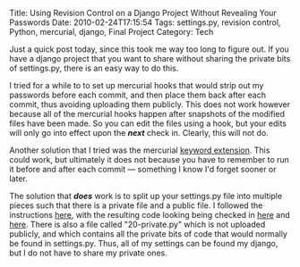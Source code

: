 Title: Using Revision Control on a Django Project Without Revealing Your Passwords
Date: 2010-02-24T17:15:54
Tags: settings.py, revision control, Python, mercurial, django, Final Project
Category: Tech

Just a quick post today, since this took me way too long to figure out. If you have a django project that you want to share without sharing the private bits of settings.py, there is an easy way to do this. 

I tried for a while to to set up mercurial hooks that would strip out my passwords before each commit, and then place them back after each commit, thus avoiding uploading them publicly. This does not work however because all of the mercurial hooks happen after snapshots of the modified files have been made. So you can edit the files using a hook, but your edits will only go into effect upon the ***next*** check in. Clearly, this will not do.

Another solution that I tried was the mercurial <a href="http://mercurial.selenic.com/wiki/KeywordExtension">keyword extension</a>. This could work, but ultimately it does not because you have to remember to run it before and after each commit &mdash; something I know I'd forget sooner or later.

The solution that ***does*** work is to split up your settings.py file into 
multiple pieces such that there is a private file and a public file. I 
followed the instructions [here][1], with the resulting code looking being 
checked in [here][2] and [here][3]. There is also a file called 
"20-private.py" which is not uploaded publicly, and which contains all the 
private bits of code that would normally be found in settings.py. Thus, all of 
my settings can be found my django, but I do not have to share my private ones.

[1]: http://code.djangoproject.com/wiki/SplitSettings#UsingalistofconffilesTransifex
[2]: https://github.com/freelawproject/courtlistener/blob/master/alert/settings.py
[3]: https://github.com/freelawproject/courtlistener/blob/master/alert/settings/10-public.py
